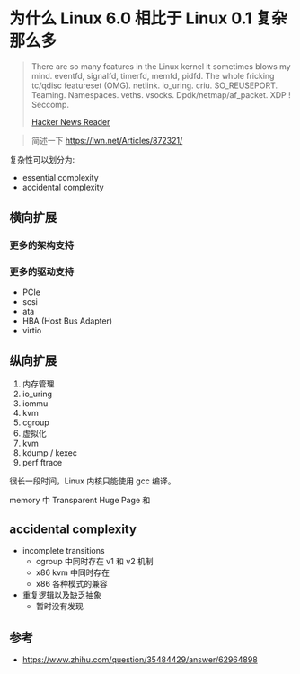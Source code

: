 # 为什么 Linux 6.0 相比于 Linux 0.1 复杂那么多

> There are so many features in the Linux kernel it sometimes blows my mind. eventfd, signalfd, timerfd, memfd, pidfd. The whole fricking tc/qdisc featureset (OMG). netlink. io_uring. criu. SO_REUSEPORT. Teaming. Namespaces. veths. vsocks. Dpdk/netmap/af_packet. XDP ! Seccomp.
>
> [Hacker News Reader](https://news.ycombinator.com/item?id=27328285)

> 简述一下 https://lwn.net/Articles/872321/

复杂性可以划分为:
- essential complexity
- accidental complexity


## 横向扩展

### 更多的架构支持

### 更多的驱动支持
- PCIe
- scsi
- ata
- HBA (Host Bus Adapter)
- virtio

## 纵向扩展
1. 内存管理
1. io_uring
2. iommu
3. kvm
4. cgroup
5. 虚拟化
6. kvm
7. kdump / kexec
8. perf ftrace

很长一段时间，Linux 内核只能使用 gcc 编译。

memory 中 Transparent Huge Page 和
## accidental complexity

- incomplete transitions
  - cgroup 中同时存在 v1 和 v2 机制
  - x86 kvm 中同时存在
  - x86 各种模式的兼容
- 重复逻辑以及缺乏抽象
  - 暂时没有发现

## 参考
- https://www.zhihu.com/question/35484429/answer/62964898
